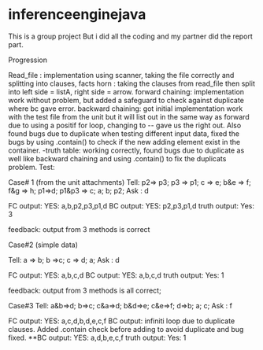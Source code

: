 # inferenceenginejava

This is a group project
But i did all the coding and my partner did the report part.


Progression

Read_file : implementation using scanner, taking the file correctly and splitting into clauses, facts
horn : taking the clauses from read_file then split into left side = listA, right side = arrow.
forward chaining: implementation work without problem, but added a safeguard to check against duplicate where bc gave error.
backward chaining: got initial implementation work with the test file from the unit but it will list out in the same way as forward due to using a positif for loop, changing to -- gave us the right out. Also found bugs due to duplicate when testing different input data, fixed the bugs by using .contain() to check if the new adding element exist in the container. -truth table: working correctly, found bugs due to duplicate as well like backward chaining and using .contain() to fix the duplicats problem.
Test:

Case# 1 (from the unit attachments) Tell: p2=> p3; p3 => p1; c => e; b&e => f; f&g => h; p1=>d; p1&p3 => c; a; b; p2; Ask : d

FC output: YES: a,b,p2,p3,p1,d BC output: YES: p2,p3,p1,d truth output: Yes: 3

feedback: output from 3 methods is correct

Case#2 (simple data)

Tell: a => b; b =>c; c => d; a; Ask : d

FC output: YES: a,b,c,d BC output: YES: a,b,c,d truth output: Yes: 1

feedback: output from 3 methods is all correct;

Case#3 Tell: a&b=>d; b=>c; c&a=>d; b&d=>e; c&e=>f; d=>b; a; c; Ask : f

FC output: YES: a,c,d,b,d,e,c,f BC output: infiniti loop due to duplicate clauses. Added .contain check before adding to avoid duplicate and bug fixed. **BC output: YES: a,d,b,e,c,f truth output: Yes: 1

